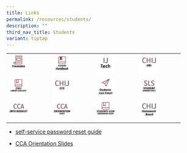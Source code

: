 ```yaml
---
title: Links
permalink: /resources/students/
description: ""
third_nav_title: Students
variant: tiptap
---
```

<table><tbody><tr><td rowspan="1" colspan="1"><a class="isomer-image-wrapper" href="/resources/students/timetable/"><img style="width:50%" height="auto" width="100%" src="/images/IconStu/timetable.png"></a></td><td rowspan="1" colspan="1"><a class="isomer-image-wrapper" href="https://indd.adobe.com/view/cd31b081-37c6-490f-9da3-8221a1ac3b73?mv=affiliate&amp;mv2=red"><img style="width:50%" height="auto" width="100%" src="/images/IconStu/shb2.png"></a></td><td rowspan="1" colspan="1"><a class="isomer-image-wrapper" href="https://sites.google.com/moe.edu.sg/ijtech"><img style="width:50%" height="auto" width="100%" src="/images/IconStu/IJTech.png"></a></td><td rowspan="1" colspan="1"><a class="isomer-image-wrapper" href="https://sites.google.com/moe.edu.sg/chij-secondary-hbl/home"><img style="width:50%" height="auto" width="100%" src="/images/IconStu/HBL.jpg"></a></td></tr><tr><td rowspan="1" colspan="1"><a class="isomer-image-wrapper" href="https://schoolibrary.moe.edu.sg/chijsectoapayoh/cgi-bin/spydus.exe/MSGTRN/WPAC/HOME"><img style="width:50%" height="auto" width="100%" src="/images/IconStu/LibCatalogue.png"></a></td><td rowspan="1" colspan="1"><a class="isomer-image-wrapper" href="https://sites.google.com/moe.edu.sg/chijecg2021/home"><img style="width: 50%;" height="auto" width="100%" alt="" src="/images/IconTr/CCE.png"></a></td><td rowspan="1" colspan="1"><a class="isomer-image-wrapper" href="https://workspace.google.com/dashboard"><img style="width:50%" height="auto" width="100%" src="/images/IconStu/stdicon.png"></a></td><td rowspan="1" colspan="1"><a class="isomer-image-wrapper" href="https://vle.learning.moe.edu.sg/login"><img style="width:50%" height="auto" width="100%" src="/images/IconStu/SLS.png"></a></td></tr><tr><td rowspan="1" colspan="1"><div class="isomer-image-wrapper"><img style="width:50%" height="auto" width="100%" src="/images/IconStu/CCAInfoBk.png"></div></td><td rowspan="1" colspan="1"><div class="isomer-image-wrapper"><img style="width:50%" height="auto" width="100%" src="/images/IconStu/CCAOrientationSlides.png"></div></td><td rowspan="1" colspan="1"><a class="isomer-image-wrapper" href="/file/ICT/iconguide"><img style="width:50%" height="auto" width="100%" src="/images/IconStu/iconguide.png"></a></td><td rowspan="1" colspan="1"><a class="isomer-image-wrapper" href="https://sites.google.com/moe.edu.sg/chij-secondary-homework-board/home"><img style="width:50%" height="auto" width="100%" src="/images/IconStu/HWB.png"></a></td></tr></tbody></table><ul data-tight="true" class="tight"><li><p><a href="/files/self_service_password_reset.pdf" rel="noopener noreferrer nofollow" target="_blank">self-service password reset guide</a></p></li><li><p><a href="/files/Parents/CCA_Briefing_Slides__Students_Parents_.pdf" rel="noopener noreferrer nofollow" target="_blank">CCA Orientation Slides</a></p></li></ul><p></p>